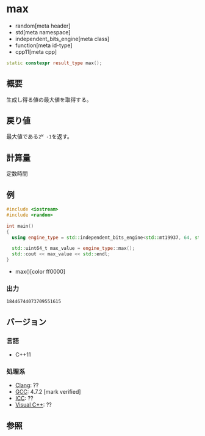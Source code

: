 # max
* random[meta header]
* std[meta namespace]
* independent_bits_engine[meta class]
* function[meta id-type]
* cpp11[meta cpp]

```cpp
static constexpr result_type max();
```

## 概要
生成し得る値の最大値を取得する。


## 戻り値
最大値である`2`<sup>`w`</sup>` -1`を返す。


## 計算量
定数時間


## 例
```cpp example
#include <iostream>
#include <random>

int main()
{
  using engine_type = std::independent_bits_engine<std::mt19937, 64, std::uint64_t>;

  std::uint64_t max_value = engine_type::max();
  std::cout << max_value << std::endl;
}
```
* max()[color ff0000]

### 出力
```
18446744073709551615
```

## バージョン
### 言語
- C++11

### 処理系
- [Clang](/implementation.md#clang): ??
- [GCC](/implementation.md#gcc): 4.7.2 [mark verified]
- [ICC](/implementation.md#icc): ??
- [Visual C++](/implementation.md#visual_cpp): ??


## 参照
